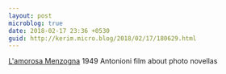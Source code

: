 ```yaml
---
layout: post
microblog: true
date: 2018-02-17 23:36 +0530
guid: http://kerim.micro.blog/2018/02/17/180629.html
---
```

[L'amorosa Menzogna](https://m.youtube.com/watch?v=1oMv4uIVNIs) 1949 Antonioni film about photo novellas
